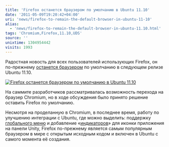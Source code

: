 ```yaml
---
title: 'Firefox останется браузером по умолчанию в Ubuntu 11.10'
date: '2011-05-09T19:20:42+04:00'
uri: 'news/firefox-to-remain-the-default-browser-in-ubuntu-11-10'
alias: 
  - 'news/firefox-to-remain-the-default-browser-in-ubuntu-11.10.html'
tags: 'Chromium,Firefox,11.10,UDS'
source: ''
unixtime: 1304954442
visits: 1993
---
```

Радостная новость для всех пользователей использующих Firefox, он по-прежнему [останется браузером](http://www.omgubuntu.co.uk/2011/05/firefox-to-remain-the-default-browser-in-ubuntu-11-10-uds/) по умолчанию в следующем релизе Ubuntu 11.10.

[![Firefox останется браузером по умолчанию в Ubuntu 11.10](img/2011/05/09/19-00/firefox-logo-5703351065-o.jpg)](img/2011/05/09/19-00/firefox-logo-5703351065-o.jpg)

На саммите разработчиков рассматривалась возможность перехода на браузер Chromium, но в ходе обсуждения было принято решение оставить Firefox по умолчанию.

Несмотря на проделанную в Chromium, в последнее время, работу по улучшению интеграции с Ubuntu, где можно выделить: поддержку [глобального меню](apps/google-chrome-unstable-adds-global-menu) и добавление «[индикаторов](apps/chromium-daily-adds-unity-progress-bar-and-badge-support)» для иконки приложения на панели Unity, Firefox по-прежнему является самым популярным браузером в мире с открытым исходным кодом и включен в Ubuntu c самого момента её создания.
